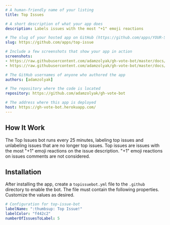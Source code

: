 ```yaml
---
# A human-friendly name of your listing
title: Top Issues

# A short description of what your app does
description: Labels issues with the most "+1" emoji reactions

# The slug of your hosted app on GitHub (https://github.com/apps/YOUR-SLUG)
slug: https://github.com/apps/top-issue

# Include a few screenshots that show your app in action
screenshots: 
- https://raw.githubusercontent.com/adamzolyak/gh-vote-bot/master/docs/issue_list.png
- https://raw.githubusercontent.com/adamzolyak/gh-vote-bot/master/docs/issue_detail.png

# The GitHub usernames of anyone who authored the app
authors: [adamzolyak]

# The repository where the code is located
repository: https://github.com/adamzolyak/gh-vote-bot

# The address where this app is deployed
host: https://gh-vote-bot.herokuapp.com/
---
```


## How It Work

The Top Issues bot runs every 25 minutes, labeling top issues and unlabeling issues that are no longer top issues.  Top issues are issues with the most "+1" emoji reactions on the issue description.  "+1" emoji reactions on issues comments are not considered.  

## Installation

After installing the app, create a `topissuebot.yml` file to the `.github` directory to enable the bot. The file must contain the following properties.  Customize the values as desired.

```yml
# Configuration for top-issue-bot
labelName: ":thumbsup: Top Issue!"
labelColor: "f442c2"
numberOfIssuesToLabel: 5
```
